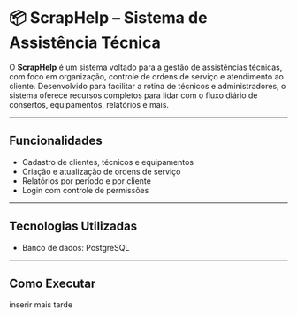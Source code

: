 # 📦 ScrapHelp – Sistema de Assistência Técnica

O **ScrapHelp** é um sistema voltado para a gestão de assistências técnicas, com foco em organização, controle de ordens de serviço e atendimento ao cliente. Desenvolvido para facilitar a rotina de técnicos e administradores, o sistema oferece recursos completos para lidar com o fluxo diário de consertos, equipamentos, relatórios e mais.

---

## Funcionalidades
- Cadastro de clientes, técnicos e equipamentos
- Criação e atualização de ordens de serviço
- Relatórios por período e por cliente
- Login com controle de permissões

---

## Tecnologias Utilizadas
- Banco de dados: PostgreSQL

---

## Como Executar
inserir mais tarde